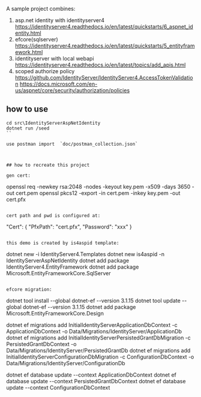 A sample project combines:

1. asp.net identity with identityserver4 https://identityserver4.readthedocs.io/en/latest/quickstarts/6_aspnet_identity.html
2. efcore(sqlserver) https://identityserver4.readthedocs.io/en/latest/quickstarts/5_entityframework.html
3. identityserver with local webapi  https://identityserver4.readthedocs.io/en/latest/topics/add_apis.html
4. scoped authorize policy https://github.com/IdentityServer/IdentityServer4.AccessTokenValidation  https://docs.microsoft.com/en-us/aspnet/core/security/authorization/policies


## how to use

```
cd src\IdentityServerAspNetIdentity
dotnet run /seed
``

use postman import  `doc/postman_collection.json` 



## how to recreate this project

gen cert:

```
openssl req -newkey rsa:2048 -nodes -keyout key.pem -x509 -days 3650 -out cert.pem
openssl pkcs12 -export -in cert.pem -inkey key.pem -out cert.pfx
```

cert path and pwd is configured at:

```
"Cert": {
    "PfxPath": "cert.pfx",
    "Password": "xxx"
}
```

this demo is created by is4aspid template:

```
dotnet new -i IdentityServer4.Templates
dotnet new is4aspid -n IdentityServerAspNetIdentity
dotnet add package IdentityServer4.EntityFramework
dotnet add package Microsoft.EntityFrameworkCore.SqlServer
```

efcore migration:

```
dotnet tool install --global dotnet-ef --version 3.1.15
dotnet tool update --global dotnet-ef --version 3.1.15
dotnet add package Microsoft.EntityFrameworkCore.Design

dotnet ef migrations add InitialIdentityServerApplicationDbContext -c ApplicationDbContext -o Data/Migrations/IdentityServer/ApplicationDb
dotnet ef migrations add InitialIdentityServerPersistedGrantDbMigration -c PersistedGrantDbContext -o Data/Migrations/IdentityServer/PersistedGrantDb
dotnet ef migrations add InitialIdentityServerConfigurationDbMigration -c ConfigurationDbContext -o Data/Migrations/IdentityServer/ConfigurationDb

dotnet ef database update --context ApplicationDbContext
dotnet ef database update --context PersistedGrantDbContext
dotnet ef database update --context ConfigurationDbContext
```


